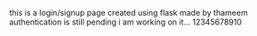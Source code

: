 this is a login/signup page created using flask made by thameem
authentication is still pending i am working on it...
12345678910